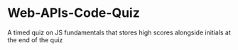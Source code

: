 # Web-APIs-Code-Quiz
A timed quiz on JS fundamentals that stores high scores alongside initials at the end of the quiz 
